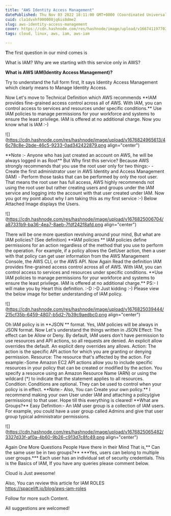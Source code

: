 ```yaml
---
title: "AWS Identity Access Management"
datePublished: Thu Nov 03 2022 18:11:00 GMT+0000 (Coordinated Universal Time)
cuid: cla1dvxhf000008jq6is8dme2
slug: aws-identity-access-management
cover: https://cdn.hashnode.com/res/hashnode/image/upload/v1667411977026/UjW33veCW.png
tags: cloud, linux, aws, iam, aws-iam

---
```


**T**he first question in our mind comes is

What is IAM? Why are we starting with this service only in AWS?

**What is AWS IAM(Identity Access Management)?**

Try to understand the full form first, It says Identity Access Management which clearly means to Manage Identity Access.

Now Let's move to Technical Definition which AWS recommends \*\*IAM provides fine-grained access control across all of AWS. With IAM, you can control access to services and resources under specific conditions.\*\* Use IAM policies to manage permissions for your workforce and systems to ensure the least privilege. IAM is offered at no additional charge. Now you know what is IAM :-)

![](https://cdn.hashnode.com/res/hashnode/image/upload/v1676824965613/46c78c8e-2bde-46c5-9233-0ad342422879.png align="center")

\*\*Note :- Anyone who has just created an account on AWS, he will be always logged in as Root\*\* But Why first this service? Because AWS strongly recommends that you use the root user only for two things:- - Create the first administrator user in AWS Identity and Access Management (IAM) - Perform those tasks that can be performed by only the root user. That means the root user has full access, AWS highly recommends not using the root user but rather creating users and groups under the IAM service and logging into the account with that user created under IAM. Now you got my point about why I am taking this as my first service :-) Below Attached Image displays the Users.

![](https://cdn.hashnode.com/res/hashnode/image/upload/v1676825006704/a87331b9-ba36-4ea7-8aeb-7fdf242f8afd.png align="center")

There will be one more question revolving around your mind, But what are IAM policies? (See definition) \*\*IAM policies \*\* IAM policies define permissions for an action regardless of the method that you use to perform the operation. For example, if a policy allows the GetUser action, then a user with that policy can get user information from the AWS Management Console, the AWS CLI, or the AWS API. Now Again Read the definition IAM provides fine-grained access control across all of AWS. With IAM, you can control access to services and resources under specific conditions. \*\*Use IAM policies to manage permissions for your workforce and systems to ensure the least privilege. IAM is offered at no additional charge.\*\* PS:- I will make you by Heart this definition. :-D :-D Just kidding :-) Please view the below image for better understanding of IAM policy.

![](https://cdn.hashnode.com/res/hashnode/image/upload/v1676825039444/215cf35b-6459-4807-b5d2-7b39c9aedbc0.png align="center")

Oh IAM policy is in \*\*JSON \*\* format. Yes, IAM policies will be always in JSON format. Now Let's understand the things written in JSON Effect: The effect can be Allow or Deny. By default, IAM users don't have permission to use resources and API actions, so all requests are denied. An explicit allow overrides the default. An explicit deny overrides any allows. Action: The action is the specific API action for which you are granting or denying permission. Resource: The resource that's affected by the action. For example:-Some Amazon EC2 API actions allow you to include specific resources in your policy that can be created or modified by the action. You specify a resource using an Amazon Resource Name (ARN) or using the wildcard (\*) to indicate that the statement applies to all resources. Condition: Conditions are optional. They can be used to control when your policy is in effect. \*\*Note:- Also, You can Create your own policy.\*\* I recommend making your own User under IAM and attaching a policy(give permissions) to that user. Hope till this everything is cleared! \*\*What are Groups?\*\* Easy Definition:- An IAM user group is a collection of IAM users. For example, you could have a user group called Admins and give that user group typical administrator permissions.

![](https://cdn.hashnode.com/res/hashnode/image/upload/v1676825065482/3327d33f-af0a-4b60-9b26-c913d7c8fc49.png align="center")

Again One More Questions People Have there in their Mind That is,\*\* Can the same user be in two groups?\*\* \*\*\*Yes, users can belong to multiple user groups.\*\*\* Each user has an individual set of security credentials. This is the Basics of IAM, If you have any queries please comment below.

Cloud is Just awesome!

Also, You can review this article for IAM ROLES https://spacelift.io/blog/aws-iam-roles

Follow for more such Content.

All suggestions are welcomed!